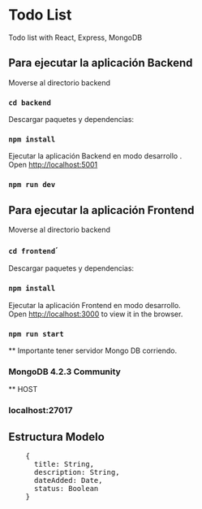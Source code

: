 # Todo List
Todo list with React, Express, MongoDB


## Para ejecutar la aplicación Backend

Moverse al directorio backend

### `cd backend`

Descargar paquetes y dependencias:

### `npm install`

Ejecutar la aplicación Backend en modo desarrollo .<br />
Open [http://localhost:5001](http://localhost:5001) 

### `npm run dev`

## Para ejecutar la aplicación Frontend

Moverse al directorio backend

### `cd frontend`´

Descargar paquetes y dependencias:

### `npm install`

Ejecutar la aplicación Frontend en modo desarrollo.<br />
Open [http://localhost:3000](http://localhost:3000) to view it in the browser.

### `npm run start`

** Importante tener servidor Mongo DB corriendo.<br />
### MongoDB 4.2.3 Community

** HOST
### localhost:27017

## Estructura Modelo
<div class="highlight highlight-source-shell">
  <pre>
    {
      title: String, 
      description: String, 
      dateAdded: Date,
      status: Boolean
    }
  </pre>
</div>
